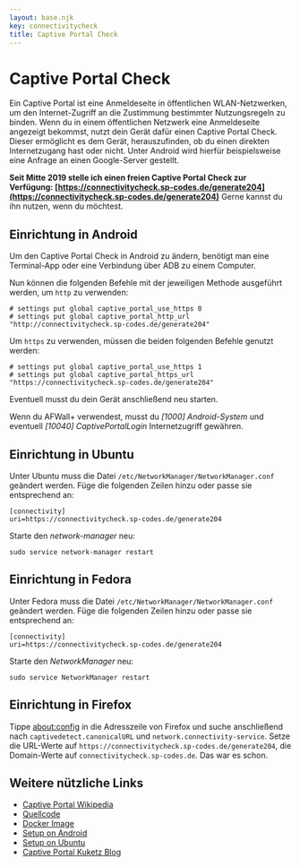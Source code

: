 ```yaml
---
layout: base.njk
key: connectivitycheck
title: Captive Portal Check
---
```

# <i class="fas fa-wifi"></i> Captive Portal Check

Ein Captive Portal ist eine Anmeldeseite in öffentlichen WLAN-Netzwerken, um den Internet-Zugriff an die Zustimmung bestimmter Nutzungsregeln zu binden. Wenn du in einem öffentlichen Netzwerk eine Anmeldeseite angezeigt bekommst, nutzt dein Gerät dafür einen Captive Portal Check. Dieser ermöglicht es dem Gerät, herauszufinden, ob du einen direkten Internetzugang hast oder nicht. Unter Android wird hierfür beispielsweise eine Anfrage an einen Google-Server gestellt.

__Seit Mitte 2019 stelle ich einen freien Captive Portal Check zur Verfügung: [https://connectivitycheck.sp-codes.de/generate204](https://connectivitycheck.sp-codes.de/generate204)__ Gerne kannst du ihn nutzen, wenn du möchtest.

## Einrichtung in Android

Um den Captive Portal Check in Android zu ändern, benötigt man eine Terminal-App oder eine Verbindung über ADB zu einem Computer. 

Nun können die folgenden Befehle mit der jeweiligen Methode ausgeführt werden, um `http` zu verwenden:

```
# settings put global captive_portal_use_https 0
# settings put global captive_portal_http_url "http://connectivitycheck.sp-codes.de/generate204"
```


Um `https` zu verwenden, müssen die beiden folgenden Befehle genutzt werden:


```
# settings put global captive_portal_use_https 1
# settings put global captive_portal_https_url "https://connectivitycheck.sp-codes.de/generate204"
```

Eventuell musst du dein Gerät anschließend neu starten.

Wenn du AFWall+ verwendest, musst du _[1000] Android-System_ und eventuell _[10040] CaptivePortalLogin_ Internetzugriff gewähren.

## Einrichtung in Ubuntu

Unter Ubuntu muss die Datei `/etc/NetworkManager/NetworkManager.conf` geändert werden. Füge die folgenden Zeilen hinzu oder passe sie entsprechend an:

```
[connectivity]
uri=https://connectivitycheck.sp-codes.de/generate204
```

Starte den _network-manager_ neu:

```
sudo service network-manager restart
```

## Einrichtung in Fedora

Unter Fedora muss die Datei `/etc/NetworkManager/NetworkManager.conf` geändert werden. Füge die folgenden Zeilen hinzu oder passe sie entsprechend an:

```
[connectivity]
uri=https://connectivitycheck.sp-codes.de/generate204
```

Starte den _NetworkManager_ neu:

```
sudo service NetworkManager restart 
```

## Einrichtung in Firefox

Tippe [about:config](about:config) in die Adresszeile von Firefox und suche anschließend nach `captivedetect.canonicalURL` und `network.connectivity-service`. Setze die URL-Werte auf `https://connectivitycheck.sp-codes.de/generate204`, die Domain-Werte auf `connectivitycheck.sp-codes.de`. Das war es schon.

## Weitere nützliche Links

* [Captive Portal Wikipedia](https://de.wikipedia.org/wiki/Captive_Portal)
* [Quellcode](https://git.sp-codes.de/samuel-p/connectivity-check)
* [Docker Image](https://hub.docker.com/r/samuelph/connectivity-check)
* [Setup on Android](https://android.stackexchange.com/a/186995/288049)
* [Setup on Ubuntu](https://askubuntu.com/q/1167177/920103)
* [Captive Portal Kuketz Blog](https://www.kuketz-blog.de/android-captive-portal-check-204-http-antwort-von-captiveportal-kuketz-de/)
